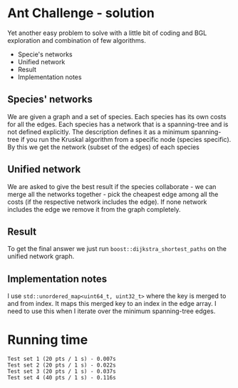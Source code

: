 # Ant Challenge - solution
Yet another easy problem to solve with a little bit of coding and BGL exploration and combination of few algorithms.
- Specie's networks
- Unified network
- Result
- Implementation notes

##  Species' networks
We are given a graph and a set of species. Each species has its own costs for all the edges. Each species has a network that is a spanning-tree and is not defined explicitly. The description defines it as a minimum spanning-tree if you run the Kruskal algorithm from a specific node (species specific). By this we get the network (subset of the edges) of each species

## Unified network
We are asked to give the best result if the species collaborate - we can merge all the networks together - pick the cheapest edge among all the costs (if the respective network includes the edge). If none network includes the edge we remove it from the graph completely.

## Result
To get the final answer we just run `boost::dijkstra_shortest_paths` on the unified network graph.

## Implementation notes
I use `std::unordered_map<uint64_t, uint32_t>` where the key is merged to and from index. It maps this merged key to an index in the edge array. I need to use this when I iterate over the minimum spanning-tree edges.

# Running time
    Test set 1 (20 pts / 1 s) - 0.007s
    Test set 2 (20 pts / 1 s) - 0.022s
    Test set 3 (20 pts / 1 s) - 0.037s
    Test set 4 (40 pts / 1 s) - 0.116s
